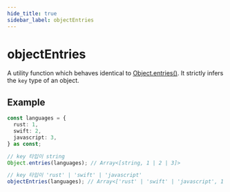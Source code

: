 ```yaml
---
hide_title: true
sidebar_label: objectEntries
---
```


# objectEntries

A utility function which behaves identical to [Object.entries()](https://developer.mozilla.org/ko/docs/Web/JavaScript/Reference/Global_Objects/Object/entries). It strictly infers the `key` type of an object.

## Example

```typescript
const languages = {
  rust: 1,
  swift: 2,
  javascript: 3,
} as const;

// key 타입이 string
Object.entries(languages); // Array<[string, 1 | 2 | 3]>

// key 타입이 'rust' | 'swift' | 'javascript'
objectEntries(languages); // Array<['rust' | 'swift' | 'javascript', 1 | 2 | 3]>
```
